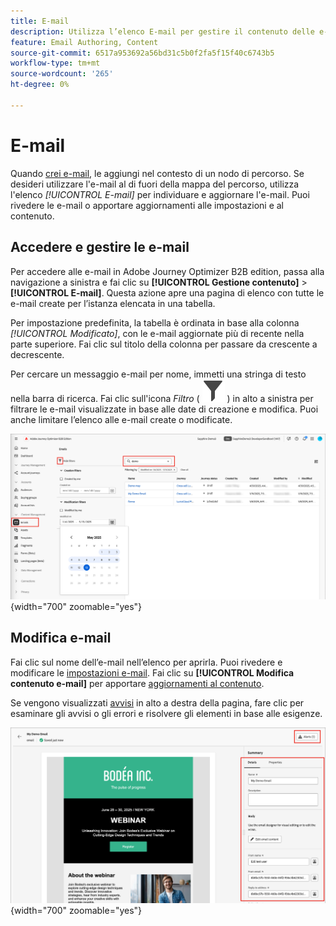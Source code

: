 ```yaml
---
title: E-mail
description: Utilizza l’elenco E-mail per gestire il contenuto delle e-mail in Adobe Journey Optimizer B2B edition. Puoi valutare e aggiornare facilmente le e-mail nei tuoi percorsi.
feature: Email Authoring, Content
source-git-commit: 6517a953692a56bd31c5b0f2fa5f15f40c6743b5
workflow-type: tm+mt
source-wordcount: '265'
ht-degree: 0%

---
```


# E-mail

Quando [crei e-mail](./add-email.md), le aggiungi nel contesto di un nodo di percorso. Se desideri utilizzare l&#39;e-mail al di fuori della mappa del percorso, utilizza l&#39;elenco _[!UICONTROL E-mail]_ per individuare e aggiornare l&#39;e-mail. Puoi rivedere le e-mail o apportare aggiornamenti alle impostazioni e al contenuto.

## Accedere e gestire le e-mail

Per accedere alle e-mail in Adobe Journey Optimizer B2B edition, passa alla navigazione a sinistra e fai clic su **[!UICONTROL Gestione contenuto]** > **[!UICONTROL E-mail]**. Questa azione apre una pagina di elenco con tutte le e-mail create per l’istanza elencata in una tabella.

Per impostazione predefinita, la tabella è ordinata in base alla colonna _[!UICONTROL Modificato]_, con le e-mail aggiornate più di recente nella parte superiore. Fai clic sul titolo della colonna per passare da crescente a decrescente.

Per cercare un messaggio e-mail per nome, immetti una stringa di testo nella barra di ricerca. Fai clic sull&#39;icona _Filtro_ ( ![Icona Filtro](../assets/do-not-localize/icon-filter.svg) ) in alto a sinistra per filtrare le e-mail visualizzate in base alle date di creazione e modifica. Puoi anche limitare l’elenco alle e-mail create o modificate.

![Accedi alla libreria dei modelli e-mail e filtra per nome e date](./assets/emails-list-filtered.png){width="700" zoomable="yes"}

## Modifica e-mail

Fai clic sul nome dell’e-mail nell’elenco per aprirla. Puoi rivedere e modificare le [impostazioni e-mail](./add-email.md#define-the-email-settings). Fai clic su **[!UICONTROL Modifica contenuto e-mail]** per apportare [aggiornamenti al contenuto](./email-authoring.md).

Se vengono visualizzati [avvisi](./add-email.md#check-alerts) in alto a destra della pagina, fare clic per esaminare gli avvisi o gli errori e risolvere gli elementi in base alle esigenze.

![Apri l&#39;e-mail per apportare aggiornamenti](./assets/email-open-update.png){width="700" zoomable="yes"}
